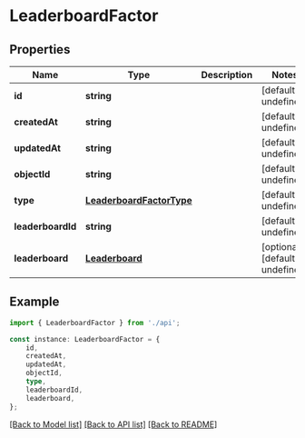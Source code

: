 # LeaderboardFactor


## Properties

Name | Type | Description | Notes
------------ | ------------- | ------------- | -------------
**id** | **string** |  | [default to undefined]
**createdAt** | **string** |  | [default to undefined]
**updatedAt** | **string** |  | [default to undefined]
**objectId** | **string** |  | [default to undefined]
**type** | [**LeaderboardFactorType**](LeaderboardFactorType.md) |  | [default to undefined]
**leaderboardId** | **string** |  | [default to undefined]
**leaderboard** | [**Leaderboard**](Leaderboard.md) |  | [optional] [default to undefined]

## Example

```typescript
import { LeaderboardFactor } from './api';

const instance: LeaderboardFactor = {
    id,
    createdAt,
    updatedAt,
    objectId,
    type,
    leaderboardId,
    leaderboard,
};
```

[[Back to Model list]](../README.md#documentation-for-models) [[Back to API list]](../README.md#documentation-for-api-endpoints) [[Back to README]](../README.md)
